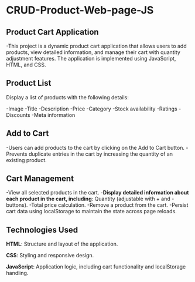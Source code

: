﻿# **CRUD-Product-Web-page-JS**

## **Product Cart Application**

 -This project is a dynamic product cart application that allows users to add products, view detailed information, and manage their cart with quantity adjustment features. The application is implemented using 
  JavaScript, HTML, and CSS.

## Product List

Display a list of products with the following details:

-Image
-Title
-Description
-Price
-Category
-Stock availability
-Ratings
-Discounts
-Meta information

## Add to Cart

-Users can add products to the cart by clicking on the Add to Cart button.
-Prevents duplicate entries in the cart by increasing the quantity of an existing product.

## Cart Management

-View all selected products in the cart.
-**Display detailed information about each product in the cart, including**: Quantity (adjustable with + and - buttons).
-Total price calculation.
-Remove a product from the cart.
-Persist cart data using localStorage to maintain the state across page reloads.

## Technologies Used

**HTML**: Structure and layout of the application.

**CSS**: Styling and responsive design.

**JavaScript**: Application logic, including cart functionality and localStorage handling.
